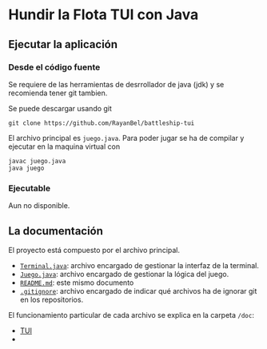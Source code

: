 # Hundir la Flota TUI con Java

## Ejecutar la aplicación

### Desde el código fuente

Se requiere de las herramientas de desrrollador de java (jdk) y se recomienda tener git tambien.

Se puede descargar usando git
```
git clone https://github.com/RayanBel/battleship-tui
```
El archivo principal es `juego.java`.
Para poder jugar se ha de compilar y ejecutar en la maquina virtual con
```
javac juego.java
java juego
```

### Ejecutable

Aun no disponible.

## La documentación

El proyecto está compuesto por el archivo principal.
- [`Terminal.java`](Terminal.java): archivo encargado de gestionar la interfaz de la terminal.
- [`Juego.java`](Juego.java): archivo encargado de gestionar la lógica del juego.
- [`README.md`](README.md): este mismo documento
- [`.gitignore`](.gitignore): archivo encargado de indicar qué archivos ha de ignorar git en los repositorios.

El funcionamiento particular de cada archivo se explica en la carpeta `/doc`:
- [TUI](doc/terminal.md)
- 